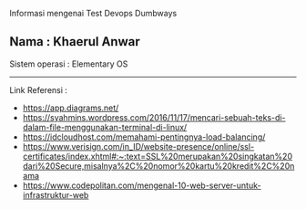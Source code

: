 Informasi mengenai Test Devops Dumbways

Nama : Khaerul Anwar
---
Sistem operasi : Elementary OS 

---
Link Referensi :
* https://app.diagrams.net/
* https://syahmins.wordpress.com/2016/11/17/mencari-sebuah-teks-di-dalam-file-menggunakan-terminal-di-linux/
* https://idcloudhost.com/memahami-pentingnya-load-balancing/
* https://www.verisign.com/in_ID/website-presence/online/ssl-certificates/index.xhtml#:~:text=SSL%20merupakan%20singkatan%20dari%20Secure,misalnya%2C%20nomor%20kartu%20kredit%2C%20nama
* https://www.codepolitan.com/mengenal-10-web-server-untuk-infrastruktur-web